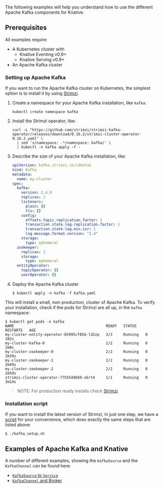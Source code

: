 The following examples will help you understand how to use the different Apache Kafka components for Knative.

## Prerequisites

All examples require:

- A Kubernetes cluster with
  - Knative Eventing v0.9+
  - Knative Serving v0.9+
- An Apache Kafka cluster

### Setting up Apache Kafka

If you want to run the Apache Kafka cluster on Kubernetes, the simplest option is to install it by using [Strimzi](https://strimzi.io).

1. Create a namespace for your Apache Kafka installation, like `kafka`:
   ```shell
   kubectl create namespace kafka
   ```
1. Install the Strimzi operator, like:
   ```shell
   curl -L "https://github.com/strimzi/strimzi-kafka-operator/releases/download/0.16.2/strimzi-cluster-operator-0.16.2.yaml" \
     | sed 's/namespace: .*/namespace: kafka/' \
     | kubectl -n kafka apply -f -
   ```
1. Describe the size of your Apache Kafka installation, like:
   ```yaml
   apiVersion: kafka.strimzi.io/v1beta1
   kind: Kafka
   metadata:
     name: my-cluster
   spec:
     kafka:
       version: 2.4.0
       replicas: 1
       listeners:
         plain: {}
         tls: {}
       config:
         offsets.topic.replication.factor: 1
         transaction.state.log.replication.factor: 1
         transaction.state.log.min.isr: 1
         log.message.format.version: "2.4"
       storage:
         type: ephemeral
     zookeeper:
       replicas: 3
       storage:
         type: ephemeral
     entityOperator:
       topicOperator: {}
       userOperator: {}
   ```
1. Deploy the Apache Kafka cluster
   ```
   $ kubectl apply -n kafka -f kafka.yaml
   ```

This will install a small, non-production, cluster of Apache Kafka. To verify your installation,
check if the pods for Strimzi are all up, in the `kafka` namespace:

   ```shell
   $ kubectl get pods -n kafka
   NAME                                          READY   STATUS    RESTARTS   AGE
   my-cluster-entity-operator-65995cf856-ld2zp   3/3     Running   0          102s
   my-cluster-kafka-0                            2/2     Running   0          2m8s
   my-cluster-zookeeper-0                        2/2     Running   0          2m39s
   my-cluster-zookeeper-1                        2/2     Running   0          2m49s
   my-cluster-zookeeper-2                        2/2     Running   0          2m59s
   strimzi-cluster-operator-77555d4b69-sbrt4     1/1     Running   0          3m14s
   ```

> NOTE: For production ready installs check [Strimzi](https://strimzi.io).

### Installation script

If you want to install the latest version of Strimzi, in just one step, we have a [script](./kafka_setup.sh) for your convenience, which does exactly the same steps that are listed above:

```shell
$ ./kafka_setup.sh
```

## Examples of Apache Kafka and Knative

A number of different examples, showing the `KafkaSource` and the `KafkaChannel` can be found here:

- [`KafkaSource` to `Service`](./source/README.md)
- [`KafkaChannel` and Broker](./channel/README.md)
